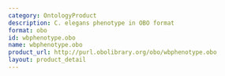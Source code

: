 ```yaml
---
category: OntologyProduct
description: C. elegans phenotype in OBO format
format: obo
id: wbphenotype.obo
name: wbphenotype.obo
product_url: http://purl.obolibrary.org/obo/wbphenotype.obo
layout: product_detail
---
```

